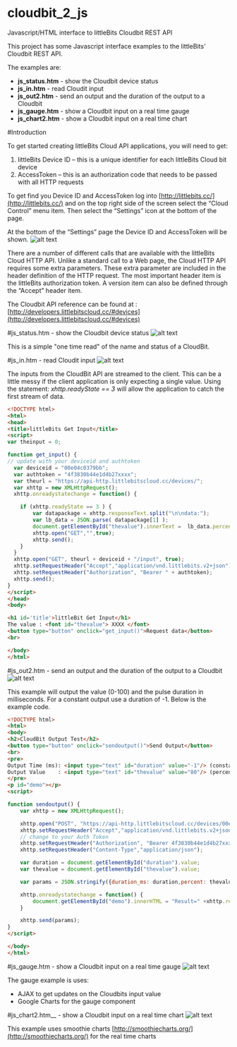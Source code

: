 # cloudbit_2_js
Javascript/HTML interface to littleBits Cloudbit REST API

This project has some Javascript interface examples to the littleBits' Cloudbit REST API.

The examples are:
* __js_status.htm__ - show the Cloudbit device status
* __js_in.htm__ - read Cloudit input
* __js_out2.htm__ - send an output and the duration of the output to a Cloudbit
* __js_gauge.htm__ - show a Cloudbit input on a real time gauge
* __js_chart2.htm__ - show a Cloudbit input on a real time chart


#Introduction

To get started creating littleBits Cloud API applications, you will need to get:
1. littleBits Device ID – this is a unique identifier for each littleBits Cloud bit device
2. AccessToken – this is an authorization code that needs to be passed with all HTTP requests

To get find you Device ID and AccessToken log into [http://littlebits.cc/](http://littlebits.cc/) and on the top right side of the screen select the “Cloud Control” menu item. Then select the “Settings” icon at the bottom of the page. 

At the bottom of the “Settings” page the Device ID and AccessToken will be shown.
![alt text](bit_info.bmp)

There are a number of different calls that are available with the littleBits Cloud HTTP API. Unlike a standard call to a Web page, the Cloud HTTP API requires some extra parameters. These extra parameter are included in the header definition of the HTTP request. The most important header item is the littleBits authorization token. A version item can also be defined through the “Accept” header item.

The Cloudbit API reference can be found at : [http://developers.littlebitscloud.cc/#devices](http://developers.littlebitscloud.cc/#devices)


#js_status.htm - show the Cloudbit device status
![alt text](js_status.png)

This is a simple "one time read" of the name and status of a CloudBit. 

#js_in.htm - read Cloudit input
![alt text](js_in.png)

The inputs from the CloudBit API are streamed to the client. This can be a little messy if the client application is only expecting a single value. Using the statement: _xhttp.readyState == 3_ will allow the application to catch the first stream of data.

```html
<!DOCTYPE html>
<html>
<head>
<title>littleBits Get Input</title>
<script>
var theinput = 0;

function get_input() {
// update with your deviceid and authtoken
  var deviceid = "00e04c0379bb";
  var authtoken = "4f3830b44e1d4b27xxxx";
  var theurl = "https://api-http.littlebitscloud.cc/devices/";
  var xhttp = new XMLHttpRequest();
  xhttp.onreadystatechange = function() {

    if (xhttp.readyState == 3 ) {
	  	var datapackage = xhttp.responseText.split("\n\ndata:");
		var lb_data = JSON.parse( datapackage[1] );		 
		document.getElementById("thevalue").innerText =  lb_data.percent;
		xhttp.open("GET","",true);
		xhttp.send();
    }
  }
  xhttp.open("GET", theurl + deviceid + "/input", true);
  xhttp.setRequestHeader("Accept","application/vnd.littlebits.v2+json");
  xhttp.setRequestHeader("Authorization", "Bearer " + authtoken);
  xhttp.send();
}
</script>
</head>
<body>

<h1 id='title'>littleBit Get Input</h1>
The value : <font id="thevalue"> XXXX </font>
<button type="button" onclick="get_input()">Request data</button>
<br>

</body>
</html>
```

#js_out2.htm - send an output and the duration of the output to a Cloudbit
![alt text](in_out2.png)

This example will output the value (0-100) and the pulse duration in milliseconds. For a constant output use a duration of -1. Below is the example code.

```html
<!DOCTYPE html>
<html>
<body>
<h2>CloudBit Output Test</h2>
<button type="button" onclick="sendoutput()">Send Output</button>
<br>
<pre>
Output Time (ms): <input type="text" id="duration" value="-1"/> (constant = -1)</br>
Output Value	: <input type="text" id="thevalue" value="80"/> (percent 0-100)</br> 
</pre>
<p id="demo"></p>
<script>

function sendoutput() {
	var xhttp = new XMLHttpRequest();

	xhttp.open("POST", "https://api-http.littlebitscloud.cc/devices/00e04c0379bb/output?", true);
	xhttp.setRequestHeader("Accept","application/vnd.littlebits.v2+json");
	// change to your Auth Token
	xhttp.setRequestHeader("Authorization", "Bearer 4f3830b44e1d4b27xxxx");
	xhttp.setRequestHeader("Content-Type","application/json");

	var duration = document.getElementById("duration").value;
	var thevalue = document.getElementById("thevalue").value;

	var params = JSON.stringify({duration_ms: duration,percent: thevalue});

	xhttp.onreadystatechange = function() {
		document.getElementById("demo").innerHTML = "Result=" +xhttp.responseText;
	}

	xhttp.send(params);
}
</script>

</body>
</html>
```
#js_gauge.htm - show a Cloudbit input on a real time gauge
![alt text](js_gauge.png)

The gauge example is uses:
* AJAX to get updates on the Cloudbits input value
* Google Charts for the gauge component

#js_chart2.htm__ - show a Cloudbit input on a real time chart
![alt text](lb_chart2.png)

This example uses smoothie charts [http://smoothiecharts.org/](http://smoothiecharts.org/) for the real time charts








